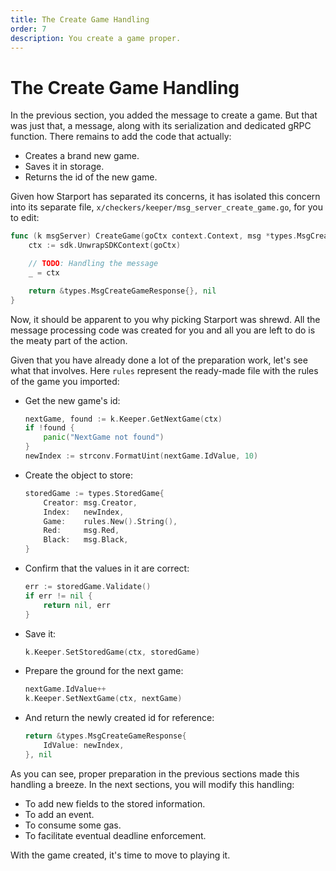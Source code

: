 ```yaml
---
title: The Create Game Handling
order: 7
description: You create a game proper.
---
```


# The Create Game Handling

In the previous section, you added the message to create a game. But that was just that, a message, along with its serialization and dedicated gRPC function. There remains to add the code that actually:

* Creates a brand new game.
* Saves it in storage.
* Returns the id of the new game.

Given how Starport has separated its concerns, it has isolated this concern into its separate file, `x/checkers/keeper/msg_server_create_game.go`, for you to edit:

```go [https://github.com/cosmos/b9-checkers-academy-draft/blob/e78cba34926ba0adee23febb1ce44774e2c466b3/x/checkers/keeper/msg_server_create_game.go#L10-L17]
func (k msgServer) CreateGame(goCtx context.Context, msg *types.MsgCreateGame) (*types.MsgCreateGameResponse, error) {
    ctx := sdk.UnwrapSDKContext(goCtx)

    // TODO: Handling the message
    _ = ctx

    return &types.MsgCreateGameResponse{}, nil
}
```
Now, it should be apparent to you why picking Starport was shrewd. All the message processing code was created for you and all you are left to do is the meaty part of the action.

Given that you have already done a lot of the preparation work, let's see what that involves. Here `rules` represent the ready-made file with the rules of the game you imported:

* Get the new game's id:
    ```go [https://github.com/cosmos/b9-checkers-academy-draft/blob/d59a74496a96018c57fdff72c443980c08416499/x/checkers/keeper/msg_server_create_game.go#L15-L19]
    nextGame, found := k.Keeper.GetNextGame(ctx)
    if !found {
        panic("NextGame not found")
    }
    newIndex := strconv.FormatUint(nextGame.IdValue, 10)
    ```
* Create the object to store:
    ```go [https://github.com/cosmos/b9-checkers-academy-draft/blob/d59a74496a96018c57fdff72c443980c08416499/x/checkers/keeper/msg_server_create_game.go#L20-L26]
    storedGame := types.StoredGame{
        Creator: msg.Creator,
        Index:   newIndex,
        Game:    rules.New().String(),
        Red:     msg.Red,
        Black:   msg.Black,
    }
    ```
* Confirm that the values in it are correct:
    ```go [https://github.com/cosmos/b9-checkers-academy-draft/blob/d59a74496a96018c57fdff72c443980c08416499/x/checkers/keeper/msg_server_create_game.go#L27-L30]
    err := storedGame.Validate()
    if err != nil {
        return nil, err
    }
    ```
* Save it:
    ```go [https://github.com/cosmos/b9-checkers-academy-draft/blob/d59a74496a96018c57fdff72c443980c08416499/x/checkers/keeper/msg_server_create_game.go#L31]
    k.Keeper.SetStoredGame(ctx, storedGame)
    ```
* Prepare the ground for the next game:
    ```go
    nextGame.IdValue++
    k.Keeper.SetNextGame(ctx, nextGame)
    ```
* And return the newly created id for reference:
    ```go []
    return &types.MsgCreateGameResponse{
        IdValue: newIndex,
    }, nil
    ```

As you can see, proper preparation in the previous sections made this handling a breeze. In the next sections, you will modify this handling:

* To add new fields to the stored information.
* To add an event.
* To consume some gas.
* To facilitate eventual deadline enforcement.

With the game created, it's time to move to playing it.
